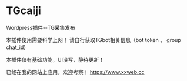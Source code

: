 # TGcaiji
Wordpress插件--TG采集发布

本插件使用需要科学上网！
请自行获取TGbot相关信息（bot token 、 group chat_id）

本插件仅有基础功能，UI没写，静待更新！

已经在我的网站上应用，欢迎考察！
https://www.xxweb.cc
